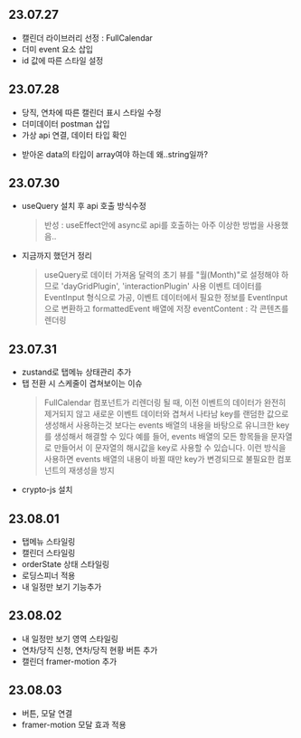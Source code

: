 ## 23.07.27

- 캘린더 라이브러리 선정 : FullCalendar
- 더미 event 요소 삽입
- id 값에 따른 스타일 설정

## 23.07.28

- 당직, 연차에 따른 캘린더 표시 스타일 수정
- 더미데이터 postman 삽입
- 가상 api 연결, 데이터 타입 확인

* 받아온 data의 타입이 array여야 하는데 왜..string일까?

## 23.07.30

- useQuery 설치 후 api 호출 방식수정
  > 반성 : useEffect안에 async로 api를 호출하는 아주 이상한 방법을 사용했음..
- 지금까지 했던거 정리
  > useQuery로 데이터 가져옴
  > 달력의 초기 뷰를 "월(Month)"로 설정해야 하므로 'dayGridPlugin', 'interactionPlugin' 사용
  > 이벤트 데이터를 EventInput 형식으로 가공, 이벤트 데이터에서 필요한 정보를 EventInput으로 변환하고 formattedEvent 배열에 저장
  > eventContent : 각 콘텐츠를 렌더링

## 23.07.31

- zustand로 탭메뉴 상태관리 추가
- 탭 전환 시 스케줄이 겹쳐보이는 이슈
  > FullCalendar 컴포넌트가 리렌더링 될 때, 이전 이벤트의 데이터가 완전히 제거되지 않고 새로운 이벤트 데이터와 겹쳐서 나타남
  > key를 랜덤한 값으로 생성해서 사용하는것 보다는 events 배열의 내용을 바탕으로 유니크한 key를 생성해서 해결할 수 있다
  > 예를 들어, events 배열의 모든 항목들을 문자열로 만들어서 이 문자열의 해시값을 key로 사용할 수 있습니다.
  > 이런 방식을 사용하면 events 배열의 내용이 바뀔 때만 key가 변경되므로 불필요한 컴포넌트의 재생성을 방지
- crypto-js 설치

## 23.08.01

- 탭메뉴 스타일링
- 캘린더 스타일링
- orderState 상태 스타일링
- 로딩스피너 적용
- 내 일정만 보기 기능추가

## 23.08.02

- 내 일정만 보기 영역 스타일링
- 연차/당직 신청, 연차/당직 현황 버튼 추가
- 캘린더 framer-motion 추가

## 23.08.03

- 버튼, 모달 연결
- framer-motion 모달 효과 적용

